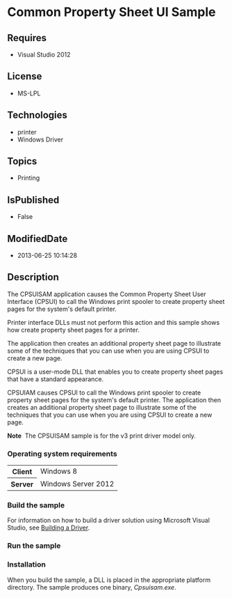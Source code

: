 # Common Property Sheet UI Sample
## Requires
* Visual Studio 2012
## License
* MS-LPL
## Technologies
* printer
* Windows Driver
## Topics
* Printing
## IsPublished
* False
## ModifiedDate
* 2013-06-25 10:14:28
## Description

<div id="mainSection">
<p>The CPSUISAM application causes the Common Property Sheet User Interface (CPSUI) to call the Windows print spooler to create property sheet pages for the system's default printer.
</p>
<p>Printer interface DLLs must not perform this action and this sample shows how create property sheet pages for a printer.</p>
<p>The application then creates an additional property sheet page to illustrate some of the techniques that you can use when you are using CPSUI to create a new page.</p>
<p>CPSUI is a user-mode DLL that enables you to create property sheet pages that have a standard appearance.</p>
<p>CPSUIAM causes CPSUI to call the Windows print spooler to create property sheet pages for the system's default printer. The application then creates an additional property sheet page to illustrate some of the techniques that you can use when you are using
 CPSUI to create a new page.</p>
<p class="note"><b>Note</b>&nbsp;&nbsp;The CPSUISAM sample is for the v3 print driver model only.</p>
<h3>Operating system requirements</h3>
<table>
<tbody>
<tr>
<th>Client</th>
<td><dt>Windows&nbsp;8 </dt></td>
</tr>
<tr>
<th>Server</th>
<td><dt>Windows Server&nbsp;2012 </dt></td>
</tr>
</tbody>
</table>
<h3>Build the sample</h3>
<p>For information on how to build a driver solution using Microsoft Visual Studio, see
<a href="http://msdn.microsoft.com/en-us/library/windows/hardware/ff554644">Building a Driver</a>.</p>
<h3>Run the sample</h3>
<h3><a id="Installation"></a><a id="installation"></a><a id="INSTALLATION"></a>Installation</h3>
<p>When you build the sample, a DLL is placed in the appropriate platform directory. The sample produces one binary,
<i>Cpsuisam.exe</i>.</p>
</div>
